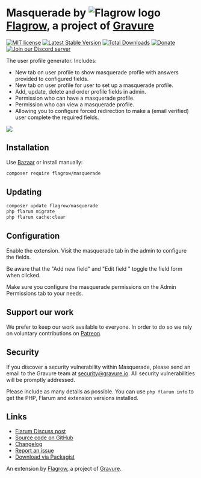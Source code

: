 # Masquerade by ![Flagrow logo](https://avatars0.githubusercontent.com/u/16413865?v=3&s=20) [Flagrow](https://discuss.flarum.org/d/1832-flagrow-extension-developer-group), a project of [Gravure](https://gravure.io/)

[![MIT license](https://img.shields.io/badge/license-MIT-blue.svg)](https://github.com/flagrow/masquerade/blob/master/LICENSE.md) [![Latest Stable Version](https://img.shields.io/packagist/v/flagrow/masquerade.svg)](https://packagist.org/packages/flagrow/masquerade) [![Total Downloads](https://img.shields.io/packagist/dt/flagrow/masquerade.svg)](https://packagist.org/packages/flagrow/masquerade) [![Donate](https://img.shields.io/badge/patreon-support-yellow.svg)](https://www.patreon.com/flagrow) [![Join our Discord server](https://discordapp.com/api/guilds/240489109041315840/embed.png)](https://flagrow.io/join-discord)

The user profile generator. Includes:

- New tab on user profile to show masquerade profile with answers provided to configured fields.
- New tab on user profile for user to set up a masquerade profile.
- Add, update, delete and order profile fields in admin.
- Permission who can have a masquerade profile.
- Permission who can view a masquerade profile.
- Allowing you to configure forced redirection to make a (email verified) user complete the required fields.

![](https://discuss.hyn.me/assets/files/2017-05-16/1494967396-0-masquerade-demo.gif)

## Installation

Use [Bazaar](https://discuss.flarum.org/d/5151-flagrow-bazaar-the-extension-marketplace) or install manually:

```bash
composer require flagrow/masquerade
```

## Updating

```bash
composer update flagrow/masquerade
php flarum migrate
php flarum cache:clear
```

## Configuration

Enable the extension. Visit the masquerade tab in the admin to configure the fields. 

Be aware that the "Add new field" and "Edit field <foo>" toggle the field form when clicked.

Make sure you configure the masquerade permissions on the Admin Permissions tab to your needs.

## Support our work

We prefer to keep our work available to everyone.
In order to do so we rely on voluntary contributions on [Patreon](https://www.patreon.com/flagrow).

## Security

If you discover a security vulnerability within Masquerade, please send an email to the Gravure team at security@gravure.io. All security vulnerabilities will be promptly addressed.

Please include as many details as possible. You can use `php flarum info` to get the PHP, Flarum and extension versions installed.

## Links

- [Flarum Discuss post](https://discuss.flarum.org/d/5791-flagrow-masquerade-user-profile-builder)
- [Source code on GitHub](https://github.com/flagrow/masquerade)
- [Changelog](https://github.com/flagrow/masquerade/blob/master/CHANGELOG.md)
- [Report an issue](https://github.com/flagrow/masquerade/issues)
- [Download via Packagist](https://packagist.org/packages/flagrow/masquerade)

An extension by [Flagrow](https://flagrow.io/), a project of [Gravure](https://gravure.io/).
